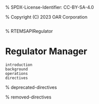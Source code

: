 % SPDX-License-Identifier: CC-BY-SA-4.0

% Copyright (C) 2023 OAR Corporation

```{index} regulator
```

% RTEMSAPIRegulator

# Regulator Manager

```{toctree}
introduction
background
operations
directives
```

% deprecated-directives

% removed-directives
